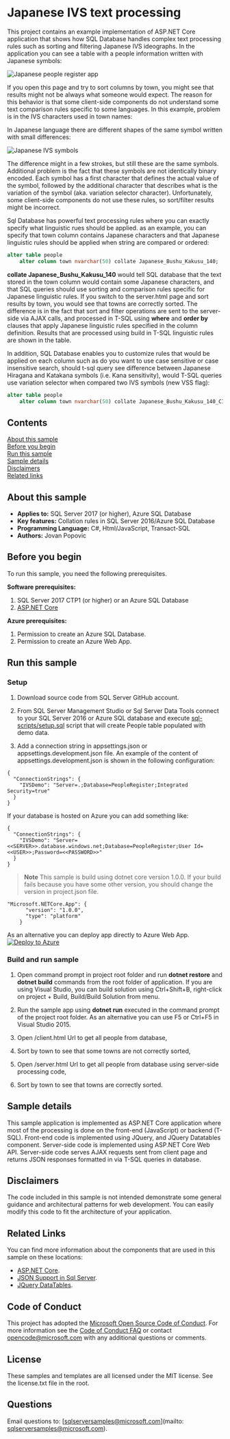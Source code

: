 # Japanese IVS text processing

This project contains an example implementation of ASP.NET Core application that shows how SQL Database handles complex text processing rules such as sorting and filtering Japanese IVS ideographs. In the application you can see a table with a people information written with Japanese symbols:

![Japanese people register app](../../../media/demos/ivs-people-register-app.png)

If you open this page and try to sort columns by town, you might see that results might not be always what someone would expect. The reason for this behavior is that some client-side components do not understand some text comparison rules specific to some languages. In this example, problem is in the IVS characters used in town names:

In Japanese language there are different shapes of the same symbol written with small differences:

![Japanese IVS symbols](../../../media/demos/ivs-symbols.png)

The difference might in a few strokes, but still these are the same symbols. Additional problem is the fact that these symbols are not identically binary encoded. Each symbol has a first character that defines the actual value of the symbol, followed by the additional character that describes what is the variation of the symbol (aka. variation selector character). Unfortunately, some client-side components do not use these rules, so sort/filter results might be incorrect.

Sql Database has powerful text processing rules where you can exactly specify what linguistic rues should be applied. as an example, you can specify that town column contains Japanese characters and that Japanese linguistic rules should be applied when string are compared or ordered:

```sql
alter table people
	alter column town nvarchar(50) collate Japanese_Bushu_Kakusu_140;
```

**collate Japanese_Bushu_Kakusu_140** would tell SQL database that the text stored in the town column would contain some Japanese characters, and that SQL queries should use sorting and comparison rules specific for Japanese linguistic rules.
If you switch to the server.html page and sort results by town, you would see that towns are correctly sorted. The difference is in the fact that sort and filter operations are sent to the server-side via AJAX calls, and processed in T-SQL using **where** and **order by** clauses that apply Japanese linguistic rules specified in the column definition. Results that are processed using build in T-SQL linguistic rules are shown in the table.

In addition, SQL Database enables you to customize rules that would be applied on each column such as do you want to use case sensitive or case insensitive search, should t-sql query see difference between Japanese Hiragana and Katakana symbols (i.e. Kana sensitivity), would T-SQL queries use variation selector when compared two IVS symbols (new VSS flag):

```sql
alter table people
	alter column town nvarchar(50) collate Japanese_Bushu_Kakusu_140_CI_AI_KS_WS_VSS;
```

## Contents

[About this sample](#about-this-sample)<br/>
[Before you begin](#before-you-begin)<br/>
[Run this sample](#run-this-sample)<br/>
[Sample details](#sample-details)<br/>
[Disclaimers](#disclaimers)<br/>
[Related links](#related-links)<br/>

<a name=about-this-sample></a>

## About this sample

- **Applies to:** SQL Server 2017 (or higher), Azure SQL Database
- **Key features:** Collation rules in SQL Server 2016/Azure SQL Database
- **Programming Language:** C#, Html/JavaScript, Transact-SQL
- **Authors:** Jovan Popovic

<a name=before-you-begin></a>

## Before you begin

To run this sample, you need the following prerequisites.

**Software prerequisites:**

1. SQL Server 2017 CTP1 (or higher) or an Azure SQL Database
2. [ASP.NET Core](https://www.microsoft.com/net/core#windowscmd)

**Azure prerequisites:**

1. Permission to create an Azure SQL Database.
1. Permission to create an Azure Web App.

<a name=run-this-sample></a>

## Run this sample

### Setup

1. Download source code from SQL Server GitHub account.

2. From SQL Server Management Studio or Sql Server Data Tools connect to your SQL Server 2016 or Azure SQL database and execute [sql-scripts/setup.sql](sql-scripts/setup.sql) script that will create People table populated with demo data.

3. Add a connection string in appsettings.json or appsettings.development.json file. An example of the content of appsettings.development.json is shown in the following configuration:

```
{
  "ConnectionStrings": {
    "IVSDemo": "Server=.;Database=PeopleRegister;Integrated Security=true"
  }
}
```

If your database is hosted on Azure you can add something like:
```
{
  "ConnectionStrings": {
    "IVSDemo": "Server=<<SERVER>>.database.windows.net;Database=PeopleRegister;User Id=<<USER>>;Password=<<PASSWORD>>"
  }
}
```

>**Note**
> This sample is build using dotnet core version 1.0.0. If your build fails because you have some other version, you should change the version in project.json file.
```
"Microsoft.NETCore.App": {
      "version": "1.0.0",
      "type": "platform"
    }
```
As an alternative you can deploy app directly to Azure Web App.
[![Deploy to Azure](http://azuredeploy.net/deploybutton.png)](https://azuredeploy.net/)

### Build and run sample

1. Open command prompt in project root folder and run **dotnet restore** and **dotnet build** commands from the root folder of application. If you are using Visual Studio, you can build solution using Ctrl+Shift+B, right-click on project + Build, Build/Build Solution from menu. 

2. Run the sample app using **dotnet run** executed in the command prompt of the project root folder. As an alternative you can use F5 or Ctrl+F5 in Visual Studio 2015.  
  1. Open /client.html Url to get all people from database,
  2. Sort by town to see that some towns are not correctly sorted,
  3. Open /server.html Url to get all people from database using server-side processing code,
  2. Sort by town to see that towns are correctly sorted.

<a name=sample-details></a>

## Sample details

This sample application is implemented as ASP.NET Core application where most of the processing is done on the front-end (JavaScript) or backend (T-SQL).
Front-end code is implemented using JQuery, and JQuery Datatables component.
Server-side code is implemented using ASP.NET Core Web API. Server-side code serves AJAX requests sent from client page and returns JSON responses formatted in via T-SQL queries in database.

<a name=disclaimers></a>

## Disclaimers
The code included in this sample is not intended demonstrate some general guidance and architectural patterns for web development.
You can easily modify this code to fit the architecture of your application.

<a name=related-links></a>

## Related Links

You can find more information about the components that are used in this sample on these locations: 
- [ASP.NET Core](http://www.asp.net/core).
- [JSON Support in Sql Server](https://msdn.microsoft.com/en-us/library/dn921897.aspx).
- [JQuery DataTables]( https://datatables.net/).

## Code of Conduct
This project has adopted the [Microsoft Open Source Code of Conduct](https://opensource.microsoft.com/codeofconduct/). For more information see the [Code of Conduct FAQ](https://opensource.microsoft.com/codeofconduct/faq/) or contact [opencode@microsoft.com](mailto:opencode@microsoft.com) with any additional questions or comments.

## License
These samples and templates are all licensed under the MIT license. See the license.txt file in the root.

## Questions
Email questions to: [sqlserversamples@microsoft.com](mailto: sqlserversamples@microsoft.com).
